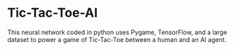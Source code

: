 # Tic-Tac-Toe-AI

This neural network coded in python uses Pygame, TensorFlow, and a large dataset to power a game of Tic-Tac-Toe between a human and an AI agent.
